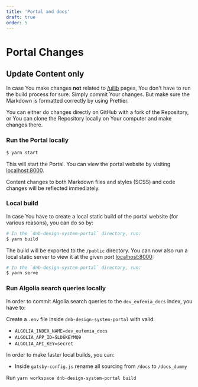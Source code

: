 ```yaml
---
title: 'Portal and docs'
draft: true
order: 5
---
```


# Portal Changes

## Update Content only

In case You make changes **not** related to [/uilib](/uilib) pages, You don't have to run the build process for sure. Simply commit Your changes. But make sure the Markdown is formatted correctly by using Prettier.

You can either do changes directly on GitHub with a fork of the Repository, or You can clone the Repository locally on Your computer and make changes there.

### Run the Portal locally

```bash
$ yarn start
```

This will start the Portal. You can view the portal website by visiting [localhost:8000](http://localhost:8000/).

Content changes to both Markdown files and styles (SCSS) and code changes will be reflected immediately.

### Local build

In case You have to create a local static build of the portal website (for various reasons), you can do so by:

```bash
# In the `dnb-design-system-portal` directory, run:
$ yarn build
```

The build will be exported to the `/public` directory. You can now also run a local static server to view it at the given port [localhost:8000](http://localhost:8000/):

```bash
# In the `dnb-design-system-portal` directory, run:
$ yarn serve
```

### Run Algolia search queries locally

In order to commit Algolia search queries to the `dev_eufemia_docs` index, you have to:

Create a `.env` file inside `dnb-design-system-portal` with valid:

- `ALGOLIA_INDEX_NAME=dev_eufemia_docs`
- `ALGOLIA_APP_ID=SLD6KEYMQ9`
- `ALGOLIA_API_KEY=secret`

In order to make faster local builds, you can:

- Inside `gatsby-config.js` rename all sourcing from `/docs` to `/docs_dummy`

Run `yarn workspace dnb-design-system-portal build`
